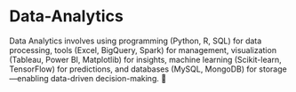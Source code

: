 # Data-Analytics
Data Analytics involves using programming (Python, R, SQL) for data processing, tools (Excel, BigQuery, Spark) for management, visualization (Tableau, Power BI, Matplotlib) for insights, machine learning (Scikit-learn, TensorFlow) for predictions, and databases (MySQL, MongoDB) for storage—enabling data-driven decision-making. 🚀
